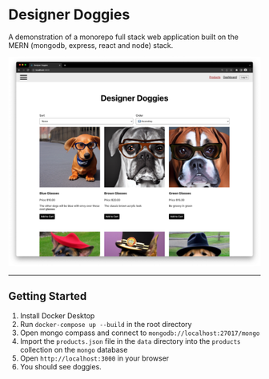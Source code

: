# Designer Doggies

A demonstration of a monorepo full stack web application built on the MERN (mongodb, express, react and node) stack.

![Home page of designer dogs](designer-doggies.png)

---

## Getting Started

1. Install Docker Desktop
2. Run `docker-compose up --build` in the root directory
3. Open mongo compass and connect to `mongodb://localhost:27017/mongo`
4. Import the `products.json` file in the `data` directory into the `products` collection on the `mongo` database
5. Open `http://localhost:3000` in your browser
6. You should see doggies.
